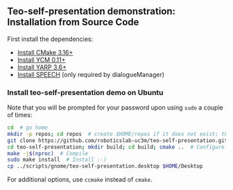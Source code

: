 ## Teo-self-presentation demonstration: Installation from Source Code

First install the dependencies:
- [Install CMake 3.16+](https://github.com/roboticslab-uc3m/installation-guides/blob/master/install-cmake.md)
- [Install YCM 0.11+](https://github.com/roboticslab-uc3m/installation-guides/blob/master/install-ycm.md)
- [Install YARP 3.6+](https://github.com/roboticslab-uc3m/installation-guides/blob/master/install-yarp.md)
- [Install SPEECH](https://github.com/roboticslab-uc3m/speech/blob/master/doc/speech-install.md) (only required by dialogueManager)

### Install teo-self-presentation demo on Ubuntu

Note that you will be prompted for your password upon using `sudo` a couple of times:

```bash
cd  # go home
mkdir -p repos; cd repos  # create $HOME/repos if it does not exist; then, enter it
git clone https://github.com/roboticslab-uc3m/teo-self-presentation.git  # Download teo-self-presentation demostration software from the repository
cd teo-self-presentation; mkdir build; cd build; cmake ..  # Configure the teo-self-presentation demostration software
make -j$(nproc)  # Compile
sudo make install  # Install :-)
cp ../scripts/gnome/teo-self-presentation.desktop $HOME/Desktop
```

For additional options, use `ccmake` instead of `cmake`.
